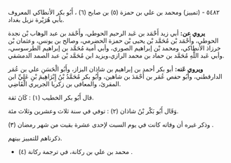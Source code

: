 ٥٤٨٢ - (تمييز) ومحمد بن علي بن حمزة (٥) بن صابح (٦) ، أَبُو بكر الأنطاكي المعروف بأبي هُرَيْرة نزيل بغداد.

**يروي عن:** أبي زيد أَحْمَد بن عَبد الرحيم الحوطي، وأَحْمَد بن عبد الوهاب بْن نجدة الحوطي، وأَحْمَد بْن مُحَمَّد بْن يحيى بْن حمزة الحضرمي، وصالح بن يونس، وعثمان بْن خرزاذ الأنطاكي، ومحمد بْن إبراهيم الصوري، وأبي أمية مُحَمَّد بن إبراهيم الطرسوسي، وأبي عَبد اللَّهِ مُحَمَّد بن حماد بن محمد الرازي،ويزيد ابن مُحَمَّد بْن عبد الصمد الدمشقي.

**ويروي عَنه:** أبو بكر أحمد بن إبراهيم بن شاذان البزاز، وأَبُو الْحَسَنِ علي بن عُمَر الدارقطني، وأَبُو حفص عُمَر بن أَحْمَدَ بن شاهين، وأَبُو بكر مُحَمَّدُ بْنُ إِبْرَاهِيمَ بْنِ عَلِيِّ ابن المقرئ، والمعافى بن زكريا الجريري الْقَاضِي.

قال أَبُو بكر الخطيب (١) : كَانَ ثقة.

وَقَال أَبُو بَكْر بْنُ شاذان (٢) : توفي في سنة ثلاث وعشرين وثلاث مئة.

وذكر غيره أن وفاته كانت في يوم السبت لإحدى عشرة بقيت من شهر رمضان (٣) .

ذكرناهم للتمييز بينهم.

- محمد بن علي بن ركانة، في ترجمة ركانة (٤) .